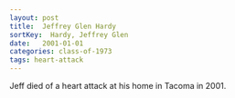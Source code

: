 ```yaml
---
layout: post
title:  Jeffrey Glen Hardy
sortKey:  Hardy, Jeffrey Glen
date:   2001-01-01
categories: class-of-1973
tags: heart-attack
---
```

Jeff died of a heart attack at his home in Tacoma in 2001. 
